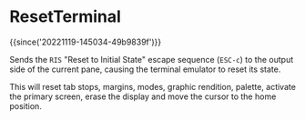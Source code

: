 # ResetTerminal

{{since('20221119-145034-49b9839f')}}

Sends the `RIS` "Reset to Initial State" escape sequence (`ESC-c`) to the
output side of the current pane, causing the terminal emulator to reset its
state.

This will reset tab stops, margins, modes, graphic rendition, palette, activate
the primary screen, erase the display and move the cursor to the home position.

